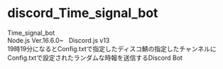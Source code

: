 # discord_Time_signal_bot
Time_signal_bot
<br>
Node.js Ver.16.6.0~&nbsp;&nbsp;&nbsp;Discord.js v13
<br>
19時19分になるとConfig.txtで指定したディスコ鯖の指定したチャンネルに
<br>
Config.txtで設定されたランダムな時報を送信するDiscord Bot
<br>
